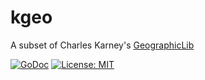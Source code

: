 # kgeo
A subset of Charles Karney's [GeographicLib](https://geographiclib.sourceforge.io)

[![GoDoc](https://godoc.org/github.com/reconditematter/kgeo?status.svg)](https://godoc.org/github.com/reconditematter/kgeo)
[![License: MIT](https://img.shields.io/badge/License-MIT-blue.svg)](https://opensource.org/licenses/MIT)
